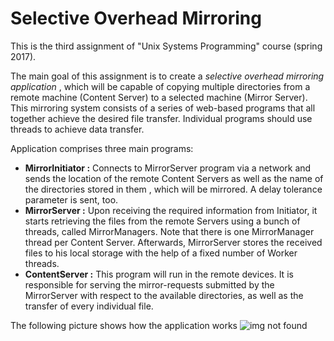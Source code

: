 # Selective Overhead Mirroring

This is the third assignment of "Unix Systems Programming" course (spring 2017).

The main goal of this assignment is to create a *selective overhead mirroring application* , which will be capable of copying multiple directories from a remote machine (Content Server) to a selected machine (Mirror Server). This mirroring system consists of a series of web-based programs that all together achieve the desired file transfer. Individual programs should use threads to achieve data transfer.

Application comprises three main programs:
  * **MirrorInitiator :** Connects to MirrorServer program via a network and sends the location of the remote Content Servers as well as the name of the directories stored in them , which will be mirrored. A delay tolerance parameter is sent, too.
  * **MirrorServer :** Upon receiving the required information from Initiator, it starts retrieving the files from the remote Servers using a bunch of threads, called MirrorManagers. Note that there is one MirrorManager thread per Content Server. Afterwards, MirrorServer stores the received files to his local storage with the help of a fixed number of Worker threads.
  * **ContentServer :** This program will run in the remote devices. It is responsible for serving the mirror-requests submitted by the MirrorServer with respect to the available directories, as well as the transfer of every individual file.


The following picture shows how the application works
![img not found](https://github.com/giorgospan/SelectiveOverheadMirroring/blob/master/figure.png "Figure")


